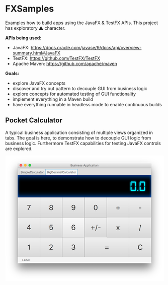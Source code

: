 # FXSamples
Examples how to build apps using the JavaFX & TestFX APIs.
This project has exploratory :warning: character.

**APIs being used:**
 * JavaFX: https://docs.oracle.com/javase/9/docs/api/overview-summary.html#JavaFX
 * TestFX: https://github.com/TestFX/TestFX
 * Apache Maven: https://github.com/apache/maven

**Goals:**
 * explore JavaFX concepts
 * discover and try out pattern to decouple GUI from business logic
 * explore concepts for automated testing of GUI functionality
 * implement everything in a Maven build
 * have everything runnable in headless mode to enable continuous builds

## Pocket Calculator ##
A typical business application consisting of multiple views organized in tabs.
The goal is here, to demonstrate how to decouple GUI logic from business logic. 
Furthermore TestFX capabilities for testing JavaFX controls are explored.

![Screenshot](https://github.com/Oliver-Loeffler/FXSamples/blob/master/pages/PocketCalculator.png)
